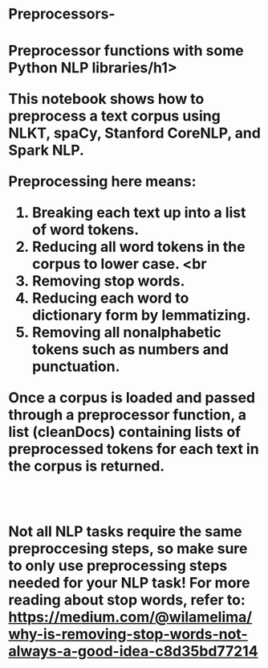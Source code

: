 # Preprocessors-
<h1> Preprocessor functions with some Python NLP libraries/h1>
  
 This notebook shows how to preprocess a text corpus using NLKT, spaCy, Stanford CoreNLP, and Spark NLP.

Preprocessing here means: <b2>

1. Breaking each text up into a list of word tokens. <br>
2. Reducing all word tokens in the corpus to lower case. <br
3. Removing stop words. <br>
4. Reducing each word to dictionary form by lemmatizing. <br>
5. Removing all nonalphabetic tokens such as numbers and punctuation. <br>

Once a corpus is loaded and passed through a preprocessor function, a list (cleanDocs) containing lists of preprocessed tokens for each text in the corpus is returned. 

<br><br>
Not all NLP tasks require the same preproccesing steps, so make sure to only use preprocessing steps needed for your NLP task! For more reading about stop words, refer to: https://medium.com/@wilamelima/why-is-removing-stop-words-not-always-a-good-idea-c8d35bd77214

